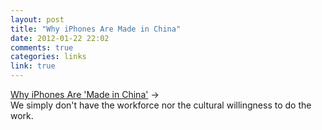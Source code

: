 ```yaml
---
layout: post
title: "Why iPhones Are Made in China"
date: 2012-01-22 22:02
comments: true
categories: links
link: true
---
```

[Why iPhones Are 'Made in China'](http://www.tuaw.com/2012/01/22/why-apples-products-are-designed-in-california-but-assembled/ "Why Apple's Products are designed in California but Assembled in China") &rarr;  
We simply don't have the workforce nor the cultural willingness to do the work.